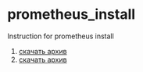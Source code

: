 # prometheus_install
Instruction for prometheus install

1) [скачать архив]([https://github.com/prometheus/node_exporter/releases] "скачать prometheus")
2) [скачать архив](https://www.debian.org/ "скачать debian") 

